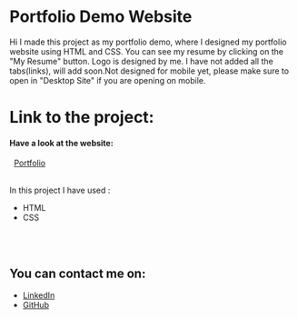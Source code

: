 # Portfolio Demo Website
Hi I made this project as my portfolio demo, where I designed my portfolio website using HTML and CSS. You can see my resume by clicking on the "My Resume" button. Logo is designed by me. I have not added all the tabs(links), will add soon.Not designed for mobile yet, please make sure to open in "Desktop Site" if you are opening on mobile. 

<h1> Link to the project: <br></h1>
  <h4>Have a look at the website: </h4>
    &nbsp;&nbsp;<a href="https://shindepratik-04.github.io/portfolio.github.io/index.html">Portfolio</a>

<br>In this project I have used :
<ul>
    <li>HTML</li>
    <li>CSS</li>
</ul>
<br><br>
  
  
   <h2>You can contact me on: </h2>
<ul>
   <li><a href="https://www.linkedin.com/in/pratik-shinde-358168147/">LinkedIn</a></li>
   <li><a href="https://github.com/shindepratik-04">GitHub</a></li>
</ul>

